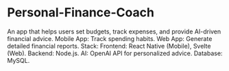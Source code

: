 # Personal-Finance-Coach
An app that helps users set budgets, track expenses, and provide AI-driven financial advice.  Mobile App: Track spending habits. Web App: Generate detailed financial reports. Stack:  Frontend: React Native (Mobile), Svelte (Web). Backend: Node.js. AI: OpenAI API for personalized advice. Database: MySQL.
